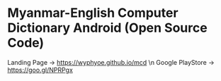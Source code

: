 Myanmar-English Computer Dictionary Android (Open Source Code)
====
Landing Page -> https://wyphyoe.github.io/mcd \n
Google PlayStore -> https://goo.gl/NPRPgx
